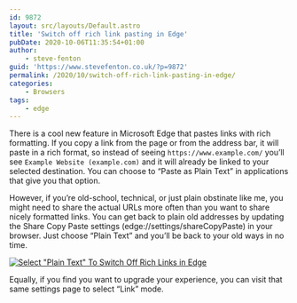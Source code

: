 ```yaml
---
id: 9872
layout: src/layouts/Default.astro
title: 'Switch off rich link pasting in Edge'
pubDate: 2020-10-06T11:35:54+01:00
author:
    - steve-fenton
guid: 'https://www.stevefenton.co.uk/?p=9872'
permalink: /2020/10/switch-off-rich-link-pasting-in-edge/
categories:
    - Browsers
tags:
    - edge
---
```


There is a cool new feature in Microsoft Edge that pastes links with rich formatting. If you copy a link from the page or from the address bar, it will paste in a rich format, so instead of seeing `https://www.example.com/` you’ll see `Example Website (example.com)` and it will already be linked to your selected destination. You can choose to “Paste as Plain Text” in applications that give you that option.

However, if you’re old-school, technical, or just plain obstinate like me, you might need to share the actual URLs more often than you want to share nicely formatted links. You can get back to plain old addresses by updating the Share Copy Paste settings (edge://settings/shareCopyPaste) in your browser. Just choose “Plain Text” and you’ll be back to your old ways in no time.

[![Select "Plain Text" To Switch Off Rich Links in Edge](https://www.stevefenton.co.uk/wp-content/uploads/2020/10/switch-off-rich-links-in-edge.jpg)](https://www.stevefenton.co.uk/2020/10/switch-off-rich-link-pasting-in-edge/switch-off-rich-links-in-edge/)

Equally, if you find you want to upgrade your experience, you can visit that same settings page to select “Link” mode.